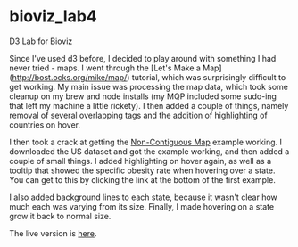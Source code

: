 # bioviz_lab4
D3 Lab for Bioviz

Since I've used d3 before, I decided to play around with something I had never tried - maps. I went through the [Let's Make a Map] (http://bost.ocks.org/mike/map/) tutorial, which was surprisingly difficult to get working. My main issue was processing the map data, which took some cleanup on my brew and node installs (my MQP included some sudo-ing that left my machine a little rickety). I then added a couple of things, namely removal of several overlapping tags and the addition of highlighting of countries on hover.

I then took a crack at getting the [Non-Contiguous Map](http://bl.ocks.org/mbostock/4055908) example working. I downloaded the US dataset and got the example working, and then added a couple of small things. I added highlighting on hover again, as well as a tooltip that showed the specific obesity rate when hovering over a state. You can get to this by clicking the link at the bottom of the first example.

I also added background lines to each state, because it wasn't clear how much each was varying from its size. Finally, I made hovering on a state grow it back to normal size.

The live version is [here](http://jdb175.github.io/bioviz_lab4/).